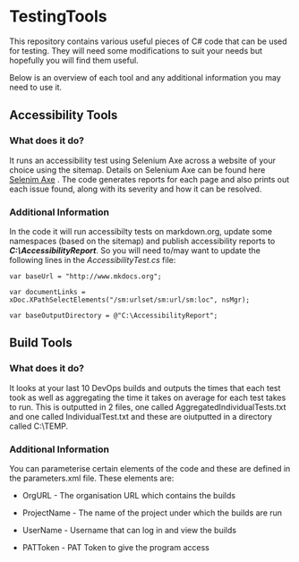 # TestingTools

This repository contains various useful pieces of C# code that can be used for testing. They will need some modifications to suit your needs but hopefully you will find them useful.

Below is an overview of each tool and any additional information you may need to use it.

## Accessibility Tools

### What does it do?
It runs an accessibility test using Selenium Axe across a website of your choice using the sitemap. Details on Selenium Axe can be found here [Selenim Axe](https://github.com/TroyWalshProf/SeleniumAxeDotnet) . The code generates reports for each page and also prints out each issue found, along with its severity and how it can be resolved. 

### Additional Information
In the code it will run accessibilty tests on markdown.org, update some namespaces (based on the sitemap) and publish accessibility reports to **_C:\AccessibilityReport_**. So you will need to/may want to update the following lines in the *AccessibilityTest.cs* file:

```var baseUrl = "http://www.mkdocs.org";```

```var documentLinks = xDoc.XPathSelectElements("/sm:urlset/sm:url/sm:loc", nsMgr);```

```var baseOutputDirectory = @"C:\AccessibilityReport";```


## Build Tools

### What does it do?
It looks at your last 10 DevOps builds and outputs the times that each test took as well as aggregating the time it takes on average for each test takes to run. This is outputted in 2 files, one called AggregatedIndividualTests.txt and one called IndividualTest.txt and these
are oiutputted in a directory called C:\TEMP. 

### Additional Information
You can parameterise certain elements of the code and these are defined in the parameters.xml file. These elements are:

* OrgURL - The organisation URL which contains the builds
  
* ProjectName - The name of the project under which the builds are run
  
* UserName - Username that can log in and view the builds

* PATToken - PAT Token to give the program access
